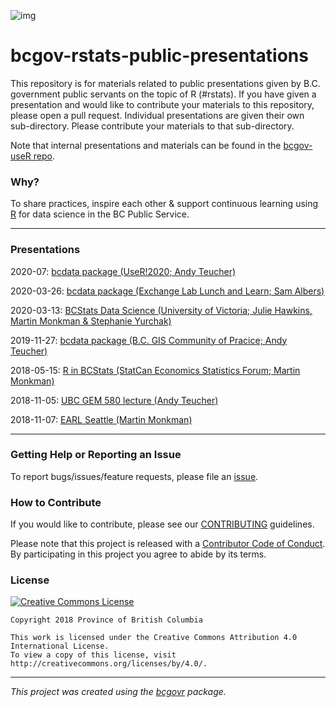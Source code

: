 ![img](https://img.shields.io/badge/Lifecycle-Stable-97ca00)


bcgov-rstats-public-presentations
============================

This repository is for materials related to public presentations given by B.C. government public servants on the topic of R (#rstats). If you have given a presentation and would like to contribute your materials to this repository, please open a pull request. Individual presentations are given their own sub-directory. Please contribute your materials to that sub-directory.

Note that internal presentations and materials can be found in the [bcgov-useR repo](https://github.com/bcgov/bcgov-useR).

### Why?
To share practices, inspire each other & support continuous learning using [R](https://www.r-project.org/) for data science in the BC Public Service.

***

### Presentations

2020-07: [bcdata package (UseR!2020; Andy Teucher)](https://github.com/bcgov/bcgov-rstats-public-presentations/tree/master/2020-07-UseR2020-bcdata)

2020-03-26: [bcdata package (Exchange Lab Lunch and Learn; Sam Albers)](https://github.com/bcgov/bcgov-rstats-public-presentations/tree/master/2020-03-26_bcdata_lunch_and_learn)

2020-03-13: [BCStats Data Science (University of Victoria; Julie Hawkins, Martin Monkman & Stephanie Yurchak)](https://github.com/bcgov/bcgov-rstats-public-presentations/tree/master/2020-03-13_UVic_Matrix)

2019-11-27: [bcdata package (B.C. GIS Community of Pracice; Andy Teucher)](https://github.com/bcgov/bcgov-rstats-public-presentations/tree/master/2019-11-27_bcdata_GIS_CoP_F2F)

2018-05-15: [R in BCStats (StatCan Economics Statistics Forum; Martin Monkman)](https://github.com/bcgov/bcgov-rstats-public-presentations/tree/master/2018-05-15_StatCan_EconStatsForum)

2018-11-05: [UBC GEM 580 lecture (Andy Teucher)](https://github.com/bcgov/bcgov-rstats-public-presentations/tree/master/2018-11-05_UBC_GEM580)

2018-11-07: [EARL Seattle (Martin Monkman)](https://github.com/bcgov/bcgov-rstats-public-presentations/tree/master/2018-11-07_EARL_Seattle)

***

### Getting Help or Reporting an Issue

To report bugs/issues/feature requests, please file an [issue](https://github.com/bcgov/bcgov-useR/issues/).

### How to Contribute

If you would like to contribute, please see our [CONTRIBUTING](CONTRIBUTING.md) guidelines.

Please note that this project is released with a [Contributor Code of Conduct](CODE_OF_CONDUCT.md). By participating in this project you agree to abide by its terms.

### License

[![Creative Commons License](https://i.creativecommons.org/l/by/4.0/88x31.png)](http://creativecommons.org/licenses/by/4.0/)

```
Copyright 2018 Province of British Columbia

This work is licensed under the Creative Commons Attribution 4.0 International License.
To view a copy of this license, visit http://creativecommons.org/licenses/by/4.0/.
```
---
*This project was created using the [bcgovr](https://github.com/bcgov/bcgovr) package.* 
